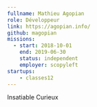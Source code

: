 ```yaml
---
fullname: Mathieu Agopian
role: Développeur
link: https://agopian.info/
github: magopian
missions:
  - start: 2018-10-01
    end: 2019-06-30
    status: independent
    employer: scopyleft
startups:
    - classes12
---
```


Insatiable Curieux

